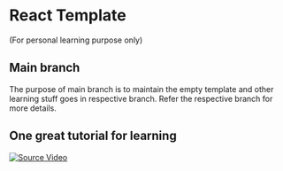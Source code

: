 # React Template

(For personal learning purpose only)

## Main branch

The purpose of main branch is to maintain the empty template and other learning stuff goes in respective branch. Refer
the respective branch for more details.

## One great tutorial for learning 

[![Source Video](http://img.youtube.com/vi/4UZrsTqkcW4/0.jpg)](http://www.youtube.com/watch?v=4UZrsTqkcW4)
